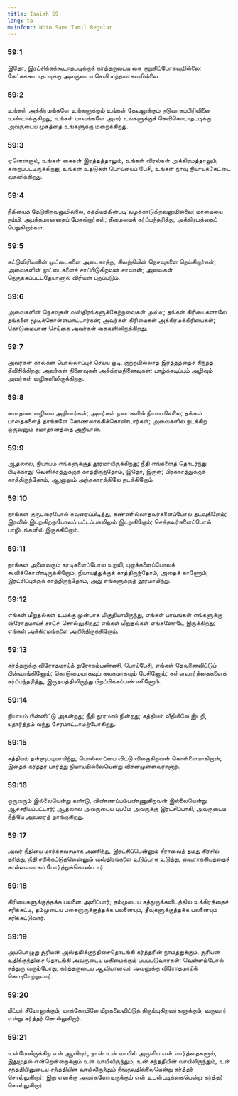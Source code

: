 ```yaml
---
title: Isaiah 59
lang: ta
mainfont: Noto Sans Tamil Regular
---
```


###  59:1

இதோ, இரட்சிக்கக்கூடாதபடிக்குக் கர்த்தருடைய கை குறுகிப்போகவுமில்லை; கேட்கக்கூடாதபடிக்கு அவருடைய செவி மந்தமாகவுமில்லை.

###  59:2

உங்கள் அக்கிரமங்களே உங்களுக்கும் உங்கள் தேவனுக்கும் நடுவாகப்பிரிவினை உண்டாக்குகிறது; உங்கள் பாவங்களே அவர் உங்களுக்குச் செவிகொடாதபடிக்கு அவருடைய முகத்தை உங்களுக்கு மறைக்கிறது.

###  59:3

ஏனென்றால், உங்கள் கைகள் இரத்தத்தாலும், உங்கள் விரல்கள் அக்கிரமத்தாலும், கறைப்பட்டிருக்கிறது; உங்கள் உதடுகள் பொய்யைப் பேசி, உங்கள் நாவு நியாயக்கேட்டை வசனிக்கிறது.

###  59:4

நீதியைத் தேடுகிறவனுமில்லை, சத்தியத்தின்படி வழக்காடுகிறவனுமில்லை; மாயையை நம்பி, அபத்தமானதைப் பேசுகிறார்கள்; தீமையைக் கர்ப்பந்தரித்து, அக்கிரமத்தைப் பெறுகிறார்கள்.

###  59:5

கட்டுவிரியனின் முட்டைகளை அடைகாத்து, சிலந்தியின் நெசவுகளை நெய்கிறார்கள்; அவைகளின் முட்டைகளைச் சாப்பிடுகிறவன் சாவான்; அவைகள் நெருக்கப்பட்டதேயானால் விரியன் புறப்படும்.

###  59:6

அவைகளின் நெசவுகள் வஸ்திரங்களுக்கேற்றவைகள் அல்ல; தங்கள் கிரியைகளாலே தங்களை மூடிக்கொள்ளமாட்டார்கள்; அவர்கள் கிரியைகள் அக்கிரமக்கிரியைகள்; கொடுமையான செய்கை அவர்கள் கைகளிலிருக்கிறது.

###  59:7

அவர்கள் கால்கள் பொல்லாப்புச் செய்ய ஓடி, குற்றமில்லாத இரத்தத்தைச் சிந்தத் தீவிரிக்கிறது; அவர்கள் நினைவுகள் அக்கிரமநினைவுகள்; பாழ்க்கடிப்பும் அழிவும் அவர்கள் வழிகளிலிருக்கிறது.

###  59:8

சமாதான வழியை அறியார்கள்; அவர்கள் நடைகளில் நியாயமில்லை; தங்கள் பாதைகளைத் தாங்களே கோணலாக்கிக்கொண்டார்கள்; அவைகளில் நடக்கிற ஒருவனும் சமாதானத்தை அறியான்.

###  59:9

ஆதலால், நியாயம் எங்களுக்குத் தூரமாயிருக்கிறது; நீதி எங்களைத் தொடர்ந்து பிடிக்காது; வெளிச்சத்துக்குக் காத்திருந்தோம், இதோ, இருள்; பிரகாசத்துக்குக் காத்திருந்தோம், ஆனாலும் அந்தகாரத்திலே நடக்கிறோம்.

###  59:10

நாங்கள் குருடரைபோல் சுவரைப்பிடித்து, கண்ணில்லாதவர்களைப்போல் தடவுகிறோம்; இரவில் இடறுகிறதுபோலப் பட்டப்பகலிலும் இடறுகிறோம்; செத்தவர்களைப்போல் பாழிடங்களில் இருக்கிறோம்.

###  59:11

நாங்கள் அனைவரும் கரடிகளைப்போல உறுமி, புறாக்களைப்போலக் கூவிக்கொண்டிருக்கிறோம், நியாயத்துக்குக் காத்திருந்தோம், அதைக் காணோம்; இரட்சிப்புக்குக் காத்திருந்தோம், அது எங்களுக்குத் தூரமாயிற்று.

###  59:12

எங்கள் மீறுதல்கள் உமக்கு முன்பாக மிகுதியாயிருந்து, எங்கள் பாவங்கள் எங்களுக்கு விரோதமாய்ச் சாட்சி சொல்லுகிறது; எங்கள் மீறுதல்கள் எங்களோடே இருக்கிறது; எங்கள் அக்கிரமங்களை அறிந்திருக்கிறோம்.

###  59:13

கர்த்தருக்கு விரோதமாய்த் துரோகம்பண்ணி, பொய்பேசி, எங்கள் தேவனைவிட்டுப் பின்வாங்கினோம்; கொடுமையாகவும் கலகமாகவும் பேசினோம்; கள்ளவார்த்தைகளைக் கர்ப்பந்தரித்து, இருதயத்திலிருந்து பிறப்பிக்கப்பண்ணினோம்.

###  59:14

நியாயம் பின்னிட்டு அகன்றது; நீதி தூரமாய் நின்றது; சத்தியம் வீதியிலே இடறி, யதார்த்தம் வந்து சேரமாட்டாமற்போகிறது.

###  59:15

சத்தியம் தள்ளுபடியாயிற்று; பொல்லாப்பை விட்டு விலகுகிறவன் கொள்ளையாகிறான்; இதைக் கர்த்தர் பார்த்து நியாயமில்லையென்று விசனமுள்ளவரானார்.

###  59:16

ஒருவரும் இல்லையென்று கண்டு, விண்ணப்பம்பண்ணுகிறவன் இல்லையென்று ஆச்சரியப்பட்டார்; ஆதலால் அவருடைய புயமே அவருக்கு இரட்சிப்பாகி, அவருடைய நீதியே அவரைத் தாங்குகிறது.

###  59:17

அவர் நீதியை மார்க்கவசமாக அணிந்து, இரட்சிப்பென்னும் சீராவைத் தமது சிரசில் தரித்து, நீதி சரிக்கட்டுதலென்னும் வஸ்திரங்களை உடுப்பாக உடுத்து, வைராக்கியத்தைச் சால்வையாகப் போர்த்துக்கொண்டார்.

###  59:18

கிரியைகளுக்குத்தக்க பலனை அளிப்பார்; தம்முடைய சத்துருக்களிடத்தில் உக்கிரத்தைச் சரிக்கட்டி, தம்முடைய பகைஞருக்குத்தக்க பலனையும், தீவுகளுக்குத்தக்க பலனையும் சரிக்கட்டுவார்.

###  59:19

அப்பொழுது சூரியன் அஸ்தமிக்குந்திசைதொடங்கி கர்த்தரின் நாமத்துக்கும், சூரியன் உதிக்குந்திசை தொடங்கி அவருடைய மகிமைக்கும் பயப்படுவார்கள்; வெள்ளம்போல் சத்துரு வரும்போது, கர்த்தருடைய ஆவியானவர் அவனுக்கு விரோதமாய்க் கொடியேற்றுவார்.

###  59:20

மீட்பர் சீயோனுக்கும், யாக்கோபிலே மீறுதலைவிட்டுத் திரும்புகிறவர்களுக்கும், வருவார் என்று கர்த்தர் சொல்லுகிறார்.

###  59:21

உன்மேலிருக்கிற என் ஆவியும், நான் உன் வாயில் அருளிய என் வார்த்தைகளும், இதுமுதல் என்றென்றைக்கும் உன் வாயிலிருந்தும், உன் சந்ததியின் வாயிலிருந்தும், உன் சந்ததியினுடைய சந்ததியின் வாயிலிருந்தும் நீங்குவதில்லையென்று கர்த்தர் சொல்லுகிறார்; இது எனக்கு அவர்களோடிருக்கும் என் உடன்படிக்கையென்று கர்த்தர் சொல்லுகிறார்.


